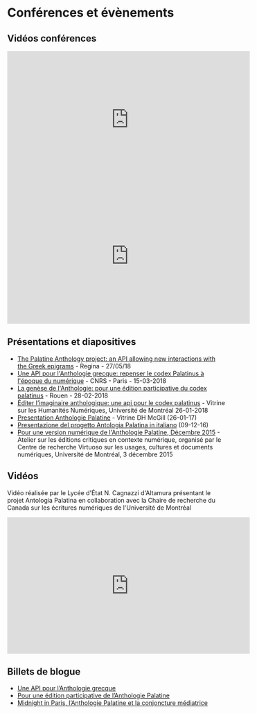 # Conférences et évènements

## Vidéos conférences
<iframe width="560" height="315" src="https://www.youtube.com/embed/lQ_cqfWLbQ0" frameborder="0" allow="autoplay; encrypted-media" allowfullscreen></iframe>
<br/>
<iframe width="560" height="315" src="https://www.youtube.com/embed/YK21jideSTI" frameborder="0" allow="autoplay; encrypted-media" allowfullscreen></iframe>

## Présentations et diapositives

- [The Palatine Anthology project: an API allowing new interactions with the Greek epigrams](http://vitalirosati.net/slides/conf-2018-05-27apRegina.html#/) - Regina - 27/05/18
- [Une API pour l'Anthologie grecque: repenser le codex Palatinus à l'époque du numérique](http://vitalirosati.net/slides/conf-2018-03-15ap.html#/) - CNRS - Paris - 15-03-2018
- [La genèse de l'Anthologie: pour une édition participative du codex palatinus](http://vitalirosati.net/slides/conf-2018-02-28ap.html#/)  - Rouen - 28-02-2018
- [Éditer l’imaginaire anthologique: une api pour le codex palatinus](http://vitalirosati.net/slides/conf-2018-01-26ap.html) - Vitrine sur les Humanités Numériques, Université de Montréal 26-01-2018
- [Presentation Anthologie Palatine](http://vitalirosati.net/slides/conf-2017-01-25-anthologie.html#/) - Vitrine DH McGill (26-01-17)
- [Presentazione del progetto Antologia Palatina in italiano](http://vitalirosati.net/slides/conf-2016-12-09-anthologie.html#/) (09-12-16)
- [Pour une version numérique de l'Anthologie Palatine, Décembre 2015](http://vitalirosati.net/slides/conf-2015-04-12-anthologie.html) - Atelier sur les éditions critiques en contexte numérique, organisé par le Centre de recherche Virtuoso sur les usages, cultures et documents numériques, Université de Montréal, 3 décembre 2015

## Vidéos
Vidéo réalisée par le Lycée d'État N. Cagnazzi d'Altamura présentant le projet Antologia Palatina en collaboration avec la Chaire de recherche du Canada sur les écritures numériques de l'Université de Montréal<br />
<iframe width="560" height="315" src="https://archive.org/details/videoantologiapalatinadef" frameborder="0" allow="autoplay; encrypted-media" allowfullscreen></iframe>

## Billets de blogue
- [Une API pour l’Anthologie grecque](https://movi.hypotheses.org/237)
- [Pour une édition participative de l’Anthologie Palatine](http://blog.sens-public.org/marcellovitalirosati/pour-une-edition-participative-de-lanthologie-palatine/)
- [Midnight in Paris, l’Anthologie Palatine et la conjoncture médiatrice](http://blog.sens-public.org/marcellovitalirosati/midnight-in-paris-lanthologie-palatine-et-la-conjoncture-mediatrice/)
